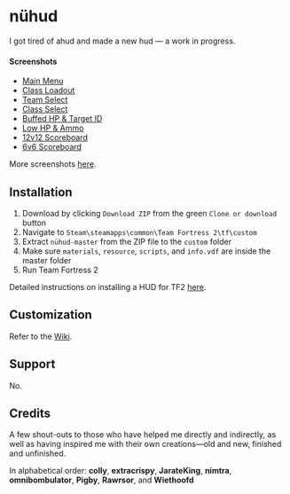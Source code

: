 # nühud

I got tired of ahud and made a new hud — a work in progress.

#### Screenshots

* [Main Menu](http://i.imgur.com/dbURzbh.jpg)
* [Class Loadout](http://i.imgur.com/0LvYQXV.jpg)
* [Team Select](http://i.imgur.com/6gx0HhB.jpg)
* [Class Select](http://i.imgur.com/PGCUrlK.jpg)
* [Buffed HP & Target ID](http://i.imgur.com/W1UVUfW.jpg)
* [Low HP & Ammo](http://i.imgur.com/WKVcFMe.jpg)
* [12v12 Scoreboard](http://i.imgur.com/d5XO08M.jpg)
* [6v6 Scoreboard](http://i.imgur.com/YFbc4JJ.jpg)

More screenshots [here](http://imgur.com/a/QjJSX).

## Installation

1. Download by clicking `Download ZIP` from the green `Clone or download` button
2. Navigate to  `Steam\steamapps\common\Team Fortress 2\tf\custom`
3. Extract `nühud-master` from the ZIP file to the `custom` folder
4. Make sure `materials`, `resource`, `scripts`, and `info.vdf` are inside the master folder
5. Run Team Fortress 2

Detailed instructions on installing a HUD for TF2 [here](http://huds.tf/forum/showthread.php?tid=2).

## Customization

Refer to the [Wiki](https://github.com/n0kk/nuhud/wiki/Customization).

## Support
No.

## Credits
A few shout-outs to those who have helped me directly and indirectly, as well as having inspired me with their own creations—old and new, finished and unfinished.

In alphabetical order: **colly**, **extracrispy**, **JarateKing**, **nimtra**, **omnibombulator**, **Pigby**, **Rawrsor**, and **Wiethoofd**
